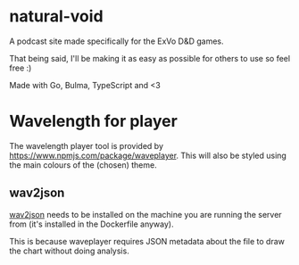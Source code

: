 # natural-void
A podcast site made specifically for the ExVo D&amp;D games.

That being said, I'll be making it as easy as possible for others to use so feel free :)

Made with Go, Bulma, TypeScript and &lt;3

# Wavelength for player
The wavelength player tool is provided by https://www.npmjs.com/package/waveplayer. This will also be styled using the main colours of the (chosen) theme.

## wav2json
[wav2json](https://github.com/beschulz/wav2json) needs to be installed on the machine you are running the server from (it's installed in the Dockerfile anyway).

This is because waveplayer requires JSON metadata about the file to draw the chart without doing analysis.

